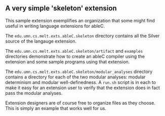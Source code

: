 ## A very simple 'skeleton' extension

This sample extension exemplifies an organization that some might
find useful in writing language extensions for ableC.

The `edu.umn.cs.melt.exts.ableC.skeleton` directory contains all the
Silver source of the langauge extension.

The `edu.umn.cs.melt.exts.ableC.skeleton/artifact` and `examples`
directories demonstrate how to create an ableC compiler using the
extension and some sample programs using that extension.

The `edu.umn.cs.melt.exts.ableC.skeleton/modular_analyses` directory
contains a directory for each of the two modular analyses: modular
determinism and modular well-definedness.  A `run.sh` script is in each
to make it easy for an extension user to verify that the extension does
in fact pass the modular analyses.

Extension designers are of course free to organize files as they
choose.  This is simply an example that works well for us.
